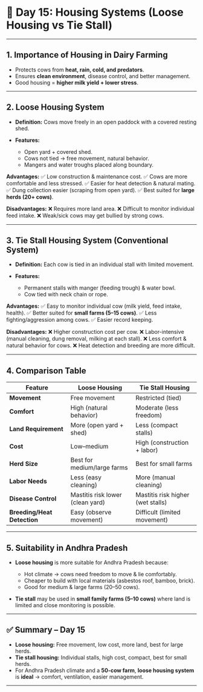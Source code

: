 <h1>🐄 Day 15: Housing Systems (Loose Housing vs Tie Stall)</h1>

---

## 1. Importance of Housing in Dairy Farming

* Protects cows from **heat, rain, cold, and predators**.
* Ensures **clean environment**, disease control, and better management.
* Good housing = **higher milk yield + lower stress**.

---

## 2. **Loose Housing System**

* **Definition:** Cows move freely in an open paddock with a covered resting shed.
* **Features:**

  * Open yard + covered shed.
  * Cows not tied → free movement, natural behavior.
  * Mangers and water troughs placed along boundary.

**Advantages:**
✅ Low construction & maintenance cost.
✅ Cows are more comfortable and less stressed.
✅ Easier for heat detection & natural mating.
✅ Dung collection easier (scraping from open yard).
✅ Best suited for **large herds (20+ cows)**.

**Disadvantages:**
❌ Requires more land area.
❌ Difficult to monitor individual feed intake.
❌ Weak/sick cows may get bullied by strong cows.

---

## 3. **Tie Stall Housing System (Conventional System)**

* **Definition:** Each cow is tied in an individual stall with limited movement.
* **Features:**

  * Permanent stalls with manger (feeding trough) & water bowl.
  * Cow tied with neck chain or rope.

**Advantages:**
✅ Easy to monitor individual cow (milk yield, feed intake, health).
✅ Better suited for **small farms (5–15 cows)**.
✅ Less fighting/aggression among cows.
✅ Easier record keeping.

**Disadvantages:**
❌ Higher construction cost per cow.
❌ Labor-intensive (manual cleaning, dung removal, milking at each stall).
❌ Less comfort & natural behavior for cows.
❌ Heat detection and breeding are more difficult.

---

## 4. Comparison Table

| Feature                     | Loose Housing                    | Tie Stall Housing                 |
| --------------------------- | -------------------------------- | --------------------------------- |
| **Movement**                | Free movement                    | Restricted (tied)                 |
| **Comfort**                 | High (natural behavior)          | Moderate (less freedom)           |
| **Land Requirement**        | More (open yard + shed)          | Less (compact stalls)             |
| **Cost**                    | Low–medium                       | High (construction + labor)       |
| **Herd Size**               | Best for medium/large farms      | Best for small farms              |
| **Labor Needs**             | Less (easy cleaning)             | More (manual cleaning)            |
| **Disease Control**         | Mastitis risk lower (clean yard) | Mastitis risk higher (wet stalls) |
| **Breeding/Heat Detection** | Easy (observe movement)          | Difficult (limited movement)      |

---

## 5. Suitability in Andhra Pradesh

* **Loose housing** is more suitable for Andhra Pradesh because:

  * Hot climate → cows need freedom to move & lie comfortably.
  * Cheaper to build with local materials (asbestos roof, bamboo, brick).
  * Good for medium & large farms (20–50 cows).

* **Tie stall** may be used in **small family farms (5–10 cows)** where land is limited and close monitoring is possible.

---

## ✅ Summary – Day 15

* **Loose housing:** Free movement, low cost, more land, best for large herds.
* **Tie stall housing:** Individual stalls, high cost, compact, best for small herds.
* For Andhra Pradesh climate and a **50-cow farm**, **loose housing system** is **ideal** → comfort, ventilation, easier management.

---

